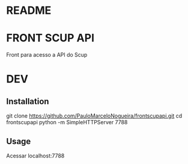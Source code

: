 # README #

# FRONT SCUP API #

Front para acesso a API do Scup


# DEV #
   

## Installation ##
git clone https://github.com/PauloMarceloNogueira/frontscupapi.git
cd frontscupapi
python -m SimpleHTTPServer 7788


## Usage ##
Acessar localhost:7788
